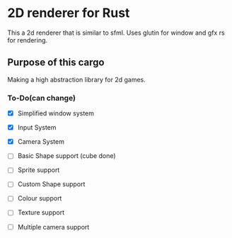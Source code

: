 # 2D renderer for Rust
This a 2d renderer that is similar to sfml.
Uses glutin for window and gfx rs for rendering.
## Purpose of this cargo
Making a high abstraction library for 2d games. 

### To-Do(can change)
* [x] Simplified window system 
* [x] Input System
* [x] Camera System
* [ ] Basic Shape support (cube done)
* [ ] Sprite support
* [ ] Custom Shape support
* [ ] Colour support
* [ ] Texture support
* [ ] Multiple camera support

